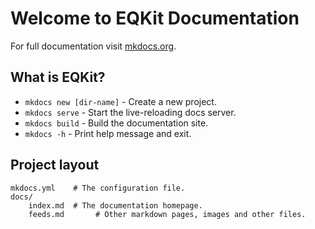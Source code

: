 # Welcome to EQKit Documentation

For full documentation visit [mkdocs.org](https://www.mkdocs.org).

## What is EQKit?

* `mkdocs new [dir-name]` - Create a new project.
* `mkdocs serve` - Start the live-reloading docs server.
* `mkdocs build` - Build the documentation site.
* `mkdocs -h` - Print help message and exit.

## Project layout

    mkdocs.yml    # The configuration file.
    docs/
        index.md  # The documentation homepage.
        feeds.md       # Other markdown pages, images and other files.
